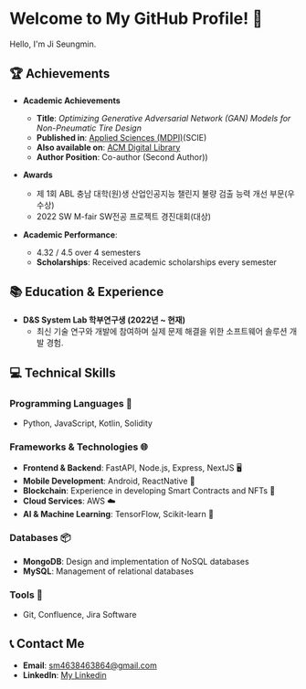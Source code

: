 # Welcome to My GitHub Profile! 👋

Hello, I'm Ji Seungmin.


## 🏆 Achievements

- **Academic Achievements**
  - **Title**: *Optimizing Generative Adversarial Network (GAN) Models for Non-Pneumatic Tire Design*
  - **Published in**: [Applied Sciences (MDPI)](https://www.mdpi.com/2076-3417/13/19/10664)(SCIE)
  - **Also available on**: [ACM Digital Library](https://dl.acm.org/doi/10.1145/3599957.3606243)
  - **Author Position**: Co-author (Second Author))

- **Awards**
  -  제 1회 ABL 충남 대학(원)생 산업인공지능 챌린지 불량 검출 능력 개선 부문(우수상)
  -  2022 SW M-fair SW전공 프로젝트 경진대회(대상)

- **Academic Performance**:
  - 4.32 / 4.5 over 4 semesters
  - **Scholarships**: Received academic scholarships every semester

## 📚 Education & Experience
- **D&S System Lab 학부연구생 (2022년 ~ 현재)**
  - 최신 기술 연구와 개발에 참여하며 실제 문제 해결을 위한 소프트웨어 솔루션 개발 경험.

## 💻 Technical Skills

### Programming Languages 📝
- Python, JavaScript, Kotlin, Solidity

### Frameworks & Technologies 🌐
- **Frontend & Backend**: FastAPI, Node.js, Express, NextJS 🖥️ 
- **Mobile Development**: Android, ReactNative 📱
- **Blockchain**: Experience in developing Smart Contracts and NFTs 🔗
- **Cloud Services**: AWS ☁️
- **AI & Machine Learning**: TensorFlow, Scikit-learn 🤖

### Databases 📦
- **MongoDB**: Design and implementation of NoSQL databases
- **MySQL**: Management of relational databases

### Tools 🔧
- Git, Confluence, Jira Software

## 📞 Contact Me
- **Email**: [sm4638463864@gmail.com](mailto:sm4638463864@gmail.com)
- **LinkedIn**: [My Linkedin](https://www.linkedin.com/in/%EC%8A%B9%EB%AF%BC-%EC%A7%80-89a2042ba/)

